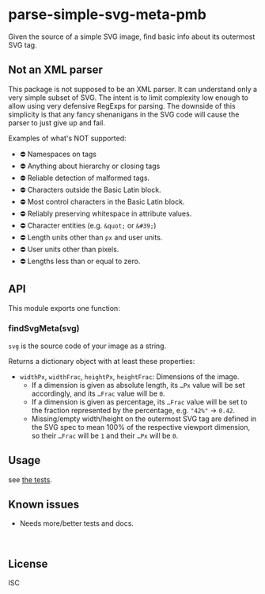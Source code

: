 ﻿
<!--#echo json="package.json" key="name" underline="=" -->
parse-simple-svg-meta-pmb
=========================
<!--/#echo -->

<!--#echo json="package.json" key="description" -->
Given the source of a simple SVG image, find basic info about its outermost
SVG tag.
<!--/#echo -->


Not an XML parser
-----------------

This package is not supposed to be an XML parser.
It can understand only a very simple subset of SVG.
The intent is to limit complexity low enough to allow
using very defensive RegExps for parsing.
The downside of this simplicity is that any fancy shenanigans
in the SVG code will cause the parser to just give up and fail.

Examples of what's NOT supported:

* ⛔ Namespaces on tags
* ⛔ Anything about hierarchy or closing tags
* ⛔ Reliable detection of malformed tags.
* ⛔ Characters outside the Basic Latin block.
* ⛔ Most control characters in the Basic Latin block.
* ⛔ Reliably preserving whitespace in attribute values.
* ⛔ Character entities (e.g. `&quot;` or `&#39;`)
* ⛔ Length units other than `px` and user units.
* ⛔ User units other than pixels.
* ⛔ Lengths less than or equal to zero.



API
---

This module exports one function:

### findSvgMeta(svg)

`svg` is the source code of your image as a string.

<!-- !
`opt` must be either a Boolean (ignored) or an options object that
supports these optional keys:

* `vpw`: SVG viewport width. This should be a positive number.
  Not currently used.
* `vph`: Like `vpw` but for height.
! -->

Returns a dictionary object with at least these properties:

* `widthPx`, `widthFrac`, `heightPx`, `heightFrac`: Dimensions of the image.
  * If a dimension is given as absolute length, its `…Px` value will be set
    accordingly, and its `…Frac` value will be `0`.
  * If a dimension is given as percentage, its `…Frac` value will be set to
    the fraction represented by the percentage, e.g. `"42%"` &rarr; `0.42`.
  * Missing/empty width/height on the outermost SVG tag are defined in the
    SVG spec to mean 100% of the respective viewport dimension,
    so their `…Frac` will be `1` and their `…Px` will be `0`.




Usage
-----

see [the tests](test/).


<!--#toc stop="scan" -->



Known issues
------------

* Needs more/better tests and docs.




&nbsp;


License
-------
<!--#echo json="package.json" key=".license" -->
ISC
<!--/#echo -->
